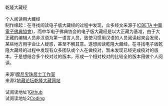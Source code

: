 乾隆大藏经
<br>
<br>
	个人阅读用大藏经
<br>
	制作缘起：在寻找阅读电子版大藏经的过程中发现，众多经文来源于([CBETA 中華電子佛典協會](http://www.cbeta.org))，而中华电子佛典协会的电子版大藏经是以大正藏为基准，由于大正藏的编辑人员非汉语为第一语言人员，致使习惯用汉语的人员阅读起来会发现，某些地方用字会让人疑惑，甚至不解其意。遂想阅读乾隆大藏经，在寻找电子版乾隆大藏经的过程中发现有众多团队或个人在做校对，暂未发现已经完成校对的版本。于是想结合多个校对过的版本，形成一个相对校对的比较全的版本用做个人阅读。
<br>
<br>
来源1[摩尼宝珠居士工作室](http://www.qldzj.com)
<br>
来源2[地藏论坛乾隆大藏网站](http://www.bskk.net)
<br>
<br>
试阅读地址1[Github](https://git.io/qldzj)<br>
试阅读地址2[Coding](https://qldzj.coding.me/qldzj/s/index.htm)